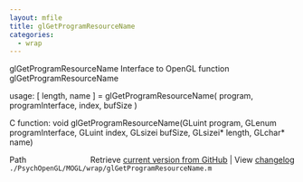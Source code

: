 ```yaml
---
layout: mfile
title: glGetProgramResourceName
categories:
  - wrap
---
```


glGetProgramResourceName  Interface to OpenGL function glGetProgramResourceName

usage:  \[ length, name \] = glGetProgramResourceName\( program, programInterface, index, bufSize \)

C function:  void glGetProgramResourceName\(GLuint program, GLenum programInterface, GLuint index, GLsizei bufSize, GLsizei\* length, GLchar\* name\)


<div class="code_header" style="text-align:right;">
  <span style="float:left;">Path&nbsp;&nbsp;</span> <span class="counter">Retrieve <a href=
  "https://raw.github.com/Psychtoolbox-3/Psychtoolbox-3/beta/./PsychOpenGL/MOGL/wrap/glGetProgramResourceName.m">current version from GitHub</a> | View <a href=
  "https://github.com/Psychtoolbox-3/Psychtoolbox-3/commits/beta/./PsychOpenGL/MOGL/wrap/glGetProgramResourceName.m">changelog</a></span>
</div>
<div class="code">
  <code>./PsychOpenGL/MOGL/wrap/glGetProgramResourceName.m</code>
</div>
